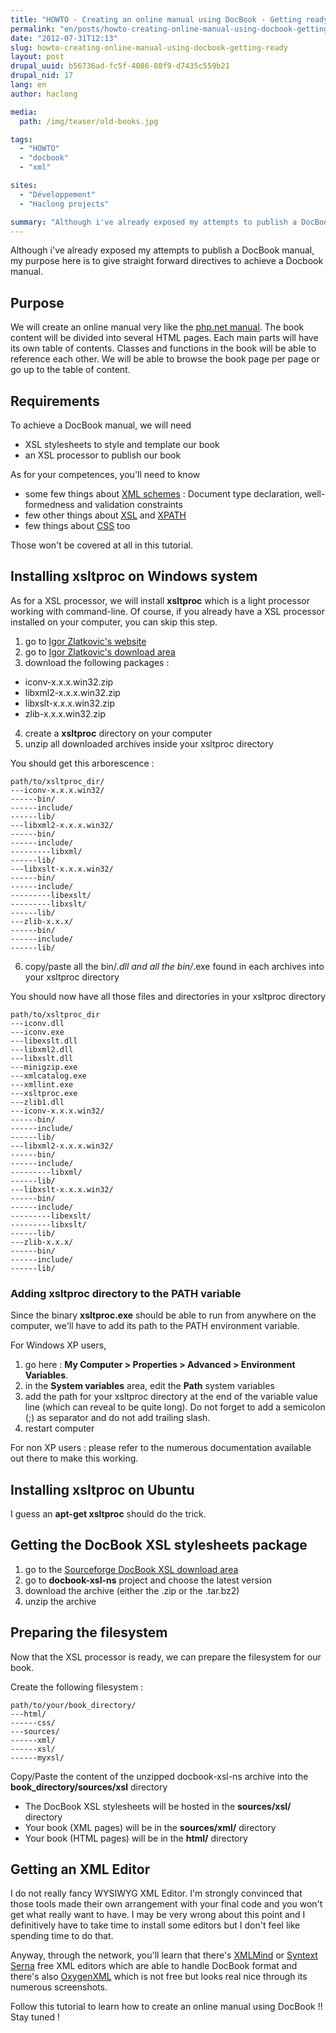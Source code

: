 ```yaml
---
title: "HOWTO - Creating an online manual using DocBook - Getting ready"
permalink: "en/posts/howto-creating-online-manual-using-docbook-getting-ready.html"
date: "2012-07-31T12:13"
slug: howto-creating-online-manual-using-docbook-getting-ready
layout: post
drupal_uuid: b56736ad-fc5f-4086-80f9-d7435c559b21
drupal_nid: 17
lang: en
author: haclong

media:
  path: /img/teaser/old-books.jpg

tags:
  - "HOWTO"
  - "docbook"
  - "xml"

sites:
  - "Développement"
  - "Haclong projects"

summary: "Although i've already exposed my attempts to publish a DocBook manual, my purpose here is to give straight forward directives to achieve a Docbook manual."
---
```


Although i've already exposed my attempts to publish a DocBook manual, my purpose here is to give straight forward directives to achieve a Docbook manual.

## Purpose

We will create an online manual very like the <a href="http://www.php.net/manual/en/" target="_blank">php.net manual</a>. The book content will be divided into several HTML pages. Each main parts will have its own table of contents. Classes and functions in the book will be able to reference each other. We will be able to browse the book page per page or go up to the table of content.

## Requirements

To achieve a DocBook manual, we will need

- XSL stylesheets to style and template our book
- an XSL processor to publish our book

As for your competences, you'll need to know

- some few things about <a href="http://www.w3.org/TR/REC-xml/" target="_blank">XML schemes</a> : Document type declaration, well-formedness and validation constraints
- few other things about <a href="http://www.w3.org/TR/xslt" target="_blank">XSL</a> and <a href="http://www.w3.org/TR/xpath/" target="_blank">XPATH</a>
- few things about <a href="http://www.w3.org/TR/CSS21/" target="_blank">CSS</a> too

Those won't be covered at all in this tutorial.

## Installing xsltproc on Windows system

As for a XSL processor, we will install **xsltproc** which is a light processor working with command-line. Of course, if you already have a XSL processor installed on your computer, you can skip this step.

1. go to <a href="http://www.zlatkovic.com/libxml.en.html" target="_blank">Igor Zlatkovic's website</a>
2. go to <a href="ftp://ftp.zlatkovic.com/libxml/" target="_blank">Igor Zlatkovic's download area</a>
3. download the following packages :

- iconv-x.x.x.win32.zip
- libxml2-x.x.x.win32.zip
- libxslt-x.x.x.win32.zip
- zlib-x.x.x.win32.zip

4. create a **xsltproc** directory on your computer
5. unzip all downloaded archives inside your xsltproc directory

You should get this arborescence :

```
path/to/xsltproc_dir/
---iconv-x.x.x.win32/
------bin/
------include/
------lib/
---libxml2-x.x.x.win32/
------bin/
------include/
---------libxml/
------lib/
---libxslt-x.x.x.win32/
------bin/
------include/
---------libexslt/
---------libxslt/
------lib/
---zlib-x.x.x/
------bin/
------include/
------lib/
```

6. copy/paste all the bin/*.dll and all the bin/*.exe found in each archives into your xsltproc directory

You should now have all those files and directories in your xsltproc directory

```
path/to/xsltproc_dir
---iconv.dll
---iconv.exe
---libexslt.dll
---libxml2.dll
---libxslt.dll
---minigzip.exe
---xmlcatalog.exe
---xmllint.exe
---xsltproc.exe
---zlib1.dll
---iconv-x.x.x.win32/
------bin/
------include/
------lib/
---libxml2-x.x.x.win32/
------bin/
------include/
---------libxml/
------lib/
---libxslt-x.x.x.win32/
------bin/
------include/
---------libexslt/
---------libxslt/
------lib/
---zlib-x.x.x/
------bin/
------include/
------lib/
```

### Adding xsltproc directory to the PATH variable

Since the binary **xsltproc.exe** should be able to run from anywhere on the computer, we'll have to add its path to the PATH environment variable.

For Windows XP users,

1. go here : **My Computer > Properties > Advanced > Environment Variables**.
2. in the **System variables** area, edit the **Path** system variables
3. add the path for your xsltproc directory at the end of the variable value line (which can reveal to be quite long). Do not forget to add a semicolon (;) as separator and do not add trailing slash.
4. restart computer

For non XP users : please refer to the numerous documentation available out there to make this working.

## Installing xsltproc on Ubuntu

I guess an **apt-get xsltproc** should do the trick.

## Getting the DocBook XSL stylesheets package

1. go to the <a href="http://sourceforge.net/projects/docbook/files/#files" target="_blank">Sourceforge DocBook XSL download area</a>
2. go to **docbook-xsl-ns** project and choose the latest version
3. download the archive (either the .zip or the .tar.bz2)
4. unzip the archive

## Preparing the filesystem

Now that the XSL processor is ready, we can prepare the filesystem for our book.

Create the following filesystem :

```
path/to/your/book_directory/
---html/
------css/
---sources/
------xml/
------xsl/
------myxsl/
```

Copy/Paste the content of the unzipped docbook-xsl-ns archive into the **book_directory/sources/xsl** directory

- The DocBook XSL stylesheets will be hosted in the **sources/xsl/** directory
- Your book (XML pages) will be in the **sources/xml/** directory
- Your book (HTML pages) will be in the **html/** directory

## Getting an XML Editor

I do not really fancy WYSIWYG XML Editor. I'm strongly convinced that those tools made their own arrangement with your final code and you won't get what really want to have. I may be very wrong about this point and I definitively have to take time to install some editors but I don't feel like spending time to do that.

Anyway, through the network, you'll learn that there's <a href="http://www.xmlmind.com/" target="_blank">XMLMind</a> or <a href="http://www.syntext.com/" target="_blank">Syntext Serna</a> free XML editors which are able to handle DocBook format and there's also <a href="http://www.oxygenxml.com/" target="_blank">OxygenXML</a> which is not free but looks real nice through its numerous screenshots.

Follow this tutorial to learn how to create an online manual using DocBook !! Stay tuned !

